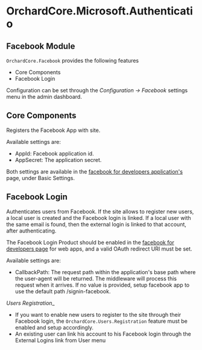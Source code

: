 # OrchardCore.Microsoft.Authenticatio

## Facebook Module
`OrchardCore.Facebook` provides the following features 

- Core Components
- Facebook Login

Configuration can be set through the _Configuration -> Facebook_ settings menu in the admin dashboard.

## Core Components
Registers the Facebook App with site.

Available settings are:

+ AppId: Facebook application id.
+ AppSecret: The application secret.

Both settings are available in the [facebook for developers application's](https://developers.facebook.com/apps) page, under Basic Settings.

## Facebook Login
Authenticates users from Facebook. 
If the site allows to register new users, a local user is created and the Facebook login is linked.
If a local user with the same email is found, then the external login is linked to that account, after authenticating.

The Facebook Login Product should be enabled in the [facebook for developers page](https://developers.facebook.com/apps) for web apps, 
and a valid OAuth redirect URI must be set.

Available settings are:

+ CallbackPath: The request path within the application's base path where the user-agent will be returned. The middleware will process this request when it arrives.
If no value is provided, setup facebook app to use the default path /signin-facebook.

*Users Registration*_
+ If you want to enable new users to register to the site through their Facebook login, the `OrchardCore.Users.Registration` feature must be enabled and setup accordingly.
+ An existing user can link his account to his Facebook login through the External Logins link from User menu



